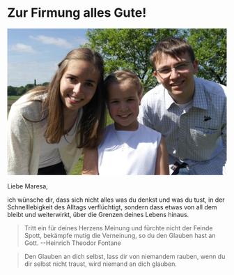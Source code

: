 # Zur Firmung alles Gute!

![Bild](./Foto.jpeg)

Liebe Maresa,

ich wünsche dir, dass sich nicht alles was du denkst und was du tust, 
in der Schnelllebigkeit des Alltags verflüchtigt,
sondern dass etwas von all dem bleibt und weiterwirkt, 
über die Grenzen deines Lebens hinaus.

> Tritt ein für deines Herzens Meinung und fürchte nicht der Feinde Spott,
> bekämpfe mutig die Verneinung, so du den Glauben hast an Gott.
> --Heinrich Theodor Fontane

> Den Glauben an dich selbst,
> lass dir von niemandem rauben,
> wenn du dir selbst nicht traust,
> wird niemand an dich glauben.

